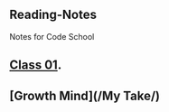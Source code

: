 ## Reading-Notes
Notes for Code School

## [Class 01](/Reading-Notes/Class01).

## [Growth Mind](/My Take/)
